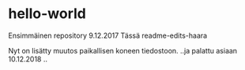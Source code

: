 ﻿# hello-world
Ensimmäinen repository 9.12.2017
Tässä readme-edits-haara

Nyt on lisätty muutos paikallisen koneen tiedostoon.
..ja palattu asiaan 10.12.2018 ..
